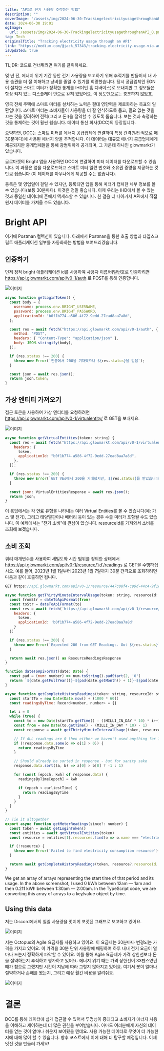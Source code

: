 ```yaml
---
title: "API로 전기 사용량 추적하는 방법"
description: ""
coverImage: "/assets/img/2024-06-30-TrackingelectricityusagethroughanAPI_0.png"
date: 2024-06-30 19:01
ogImage:
  url: /assets/img/2024-06-30-TrackingelectricityusagethroughanAPI_0.png
tag: Tech
originalTitle: "Tracking electricity usage through an API"
link: "https://medium.com/@jack_57343/tracking-electricity-usage-via-an-api-d5a8b8d458fd"
isUpdated: true
---
```


TL;DR: 코드로 건너뛰려면 여기를 클릭하세요.

몇 년 전, 에너지 위기 기간 동안 전기 사용량을 보고하기 위해 추적기를 만들어서 내 사용 습관을 더 잘 이해하고 낭비를 줄일 수 있기를 희망했습니다. 당시 공급업체인 EON이 설치한 스마트 미터가 정확한 통계를 IHD(인 홈 디바이스)로 보내지만 그 정보들은 항상 켜져 있는 디스플레이 안으로 갇혀 있었어요. 이 정도만으로는 충분하지 않았죠.

영국 전체 주택에 스마트 미터를 설치하는 노력은 절대 영향력을 제로화하는 목표의 일환입니다. 스마트 미터는 소비자들이 사용량을 더 잘 인식하도록 돕고, 필요 없는 것을 끄는 것을 장려하여 전력(그리고 돈!)을 절약할 수 있도록 돕습니다. 보는 것과 측정하는 것을 통제하는 것이 훨씬 쉽습니다. 데이터 통신 회사(DCC)의 등장입니다.

요약하면, DCC는 스마트 미터를 에너지 공급업체에 연결하여 특정 간격(일반적으로 매 30분마다)에 사용된 에너지 양을 추적합니다. 이 데이터는 대규모 에너지 공급업체에게 제공되지만 중개업체들을 통해 광범위하게 공개되며, 그 가운데 하나인 glowmarkt가 있습니다.

<!-- cozy-coder - 수평 -->

<ins class="adsbygoogle"
     style="display:block"
     data-ad-client="ca-pub-4877378276818686"
     data-ad-slot="1107185301"
     data-ad-format="auto"
     data-full-width-responsive="true"></ins>

<script>
     (adsbygoogle = window.adsbygoogle || []).push({});
</script>

글로마켓의 Bright 앱을 사용하면 DCC에 연결하여 미터 데이터를 다운로드할 수 있습니다. 이 과정은 앱을 다운로드하고 스마트 미터 일련 번호와 소유권 증명을 제공하는 것만큼 쉽습니다 (이 데이터를 아무나에게 제공할 수는 없습니다).

등록은 몇 영업일이 걸릴 수 있지만, 등록되면 앱을 통해 미터가 캡처한 세부 정보를 볼 수 있습니다(보통 30분마다). 이것은 정말 좋습니다. 이제 우리는 IHD에서 볼 수 있는 것과 동일한 데이터에 폰에서 액세스할 수 있습니다. 한 걸음 더 나아가서 API에서 직접 원시 데이터를 가져올 수도 있습니다.

# Bright API

여기에 Postman 컬렉션이 있습니다. 아래에서 Postman을 통한 호출 방법과 타입스크립트 애플리케이션 일부를 자동화하는 방법을 보여드리겠습니다.

<!-- cozy-coder - 수평 -->

<ins class="adsbygoogle"
     style="display:block"
     data-ad-client="ca-pub-4877378276818686"
     data-ad-slot="1107185301"
     data-ad-format="auto"
     data-full-width-responsive="true"></ins>

<script>
     (adsbygoogle = window.adsbygoogle || []).push({});
</script>

## 인증하기

먼저 정적 bright 애플리케이션 id를 사용하여 사용자 이름/비밀번호로 인증하려면 https://api.glowmarkt.com/api/v0-1/auth 로 POST를 통해 인증합니다.

![이미지](/assets/img/2024-06-30-TrackingelectricityusagethroughanAPI_0.png)

```js
async function getLoginToken() {
  const body = {
    username: process.env.BRIGHT_USERNAME,
    password: process.env.BRIGHT_PASSWORD,
    applicationId: "b0f1b774-a586-4f72-9edd-27ead8aa7a8d",
  };

  const res = await fetch("https://api.glowmarkt.com/api/v0-1/auth", {
    method: "POST",
    headers: { "Content-Type": "application/json" },
    body: JSON.stringify(body),
  });

  if (res.status !== 200) {
    throw new Error(`인증에서 200을 기대했으나 ${res.status}을 받음`);
  }

  const json = await res.json();
  return json.token;
}
```

<!-- cozy-coder - 수평 -->

<ins class="adsbygoogle"
     style="display:block"
     data-ad-client="ca-pub-4877378276818686"
     data-ad-slot="1107185301"
     data-ad-format="auto"
     data-full-width-responsive="true"></ins>

<script>
     (adsbygoogle = window.adsbygoogle || []).push({});
</script>

## 가상 엔티티 가져오기

접근 토큰을 사용하여 가상 엔티티를 요청하려면 https://api.glowmarkt.com/api/v0-1/virtualentity/ 로 GET을 보내세요.

![이미지](/assets/img/2024-06-30-TrackingelectricityusagethroughanAPI_1.png)

```js
async function getVirtualEntities(token: string) {
  const res = await fetch("https://api.glowmarkt.com/api/v0-1/virtualentity/", {
    headers: {
      token,
      applicationId: "b0f1b774-a586-4f72-9edd-27ead8aa7a8d",
    },
  });

  if (res.status !== 200) {
    throw new Error(`GET VEs에서 200을 기대했지만, ${res.status}를 받았습니다`);
  }

  const json: VirtualEntitiesResponse = await res.json();
  return json;
}
```

<!-- cozy-coder - 수평 -->

<ins class="adsbygoogle"
     style="display:block"
     data-ad-client="ca-pub-4877378276818686"
     data-ad-slot="1107185301"
     data-ad-format="auto"
     data-full-width-responsive="true"></ins>

<script>
     (adsbygoogle = window.adsbygoogle || []).push({});
</script>

이 응답에서는 각 연료 유형을 나타내는 여러 Virtual Entities를 볼 수 있습니다(예: 가스 및 전기), 그리고 태양열판이나 배터리 등이 있는 경우 수출 미터가 포함될 수도 있습니다. 이 예제에서는 "전기 소비"에 관심이 있습니다. resourceId를 가져와서 소비를 조회해 보겠습니다.

## 소비 조회

쿼리 매개변수를 사용하여 세밀도와 시간 범위를 정의한 상태에서 https://api.glowmarkt.com/api/v0-1/resource/`id`/readings 로 GET을 수행하십시오. 예를 들어, 2023년 1월 1일부터 2023년 1월 7일까지 30분 간격으로 조회하려면 다음과 같이 호출하면 됩니다.

```js
GET https://api.glowmarkt.com/api/v0-1/resource/447c88f4-c99d-44c4-9f1d-03a767b084a6/readings?period=PT30M&function=sum&from=2023-01-01T00:00:00&to=2023-01-07T23:59:59
```

<!-- cozy-coder - 수평 -->

<ins class="adsbygoogle"
     style="display:block"
     data-ad-client="ca-pub-4877378276818686"
     data-ad-slot="1107185301"
     data-ad-format="auto"
     data-full-width-responsive="true"></ins>

<script>
     (adsbygoogle = window.adsbygoogle || []).push({});
</script>

```js
async function getThirtyMinuteIntervalUsage(token: string, resourceId: string, from: Date, to: Date) {
  const fromStr = dateToApiFormat(from)
  const toStr = dateToApiFormat(to)
  const res = await fetch(`https://api.glowmarkt.com/api/v0-1/resource/${resourceId}/readings?period=PT30M&function=sum&from=${fromStr}&to=${toStr}`, {
    headers: {
      token,
      applicationId: 'b0f1b774-a586-4f72-9edd-27ead8aa7a8d'
    }
  })

  if (res.status !== 200) {
    throw new Error(`Expected 200 from GET Readings. Got ${res.status}`)
  }

  return await res.json() as ResourceReadingsResponse
}

function dateToApiFormat(date: Date) {
  const pad = (num: number) => num.toString().padStart(2, '0')
  return `${date.getFullYear()}-${pad(date.getMonth() + 1)}-${pad(date.getDate())}T${pad(date.getHours())}:${pad(date.getMinutes())}:${pad(date.getSeconds())}`
}

async function getCompleteHistoryReadings(token: string, resourceId: string, earliestTime = 0) {
  const startTo = new Date(Date.now() + (1000 * 60))
  const readingsByTime: Record<number, number> = {}

  let i = 0
  while (true) {
    const to = new Date(startTo.getTime() - ((MILLI_IN_DAY * 10) * i++))
    const from = new Date(to.getTime() - (MILLI_IN_DAY * 10) - 1)
    const response = await getThirtyMinuteIntervalUsage(token, resourceId, from, to)

    // If ALL readings are 0 then either we haven't used anything for 10 days or we're out of data
    if (!response.data.some(o => o[1] > 0)) {
      return readingsByTime
    }

    // Should already be sorted in response - but for sanity sake
    response.data.sort((a, b) => a[0] > b[0] ? -1 : 1)

    for (const [epoch, kwh] of response.data) {
      readingsByTime[epoch] = kwh

      if (epoch < earliestTime) {
        return readingsByTime
      }
    }
  }
}

// Tie it altogether
export async function getMeterReadings(since?: number) {
  const token = await getLoginToken()
  const entities = await getVirtualEntities(token)
  const resource = entities[1].resources.find(o => o.name === "electricity consumption")

  if (!resource) {
    throw new Error('Failed to find electricity consumption resource')
  }

  return await getCompleteHistoryReadings(token, resource?.resourceId, since ? (since / 1000) || 0 : 0)
}
```

We get an array of arrays representing the start time of that period and its usage. In the above screenshot, I used 0 kWh between 12am — 1am and then 0.211 kWh between 1:30am — 2:00am. In the TypeScript code, we are converting this array of arrays to a key/value object by time.

## Using this data

<!-- cozy-coder - 수평 -->

<ins class="adsbygoogle"
     style="display:block"
     data-ad-client="ca-pub-4877378276818686"
     data-ad-slot="1107185301"
     data-ad-format="auto"
     data-full-width-responsive="true"></ins>

<script>
     (adsbygoogle = window.adsbygoogle || []).push({});
</script>

저는 Discord에서의 일일 사용량을 멋지게 포맷된 그래프로 보고하고 있어요.

![이미지](/assets/img/2024-06-30-TrackingelectricityusagethroughanAPI_3.png)

저는 Octopus의 Agile 요금제를 사용하고 있어요. 이 요금제는 30분마다 변경되는 가격을 가지고 있어요. 이 가격을 30분 단위 사용량에 매핑하여 하루 내내 전기 요금이 얼마나 드는지 정확하게 파악할 수 있어요. 이를 통해 Agile 요금제가 가격 상한선보다 돈을 절약하는지 추적하고 평가하고 있어요. 에너지 위기 때는 가격 상한선이 33펜스였던 때가 참으로 그랬지만 시간이 지남에 따라 그렇지 않아지고 있어요. 여기서 봇이 얼마나 절약하거나 손해를 봤는지, 그리고 예상 월간 비용을 알려줘요.

![이미지](/assets/img/2024-06-30-TrackingelectricityusagethroughanAPI_4.png)

<!-- cozy-coder - 수평 -->

<ins class="adsbygoogle"
     style="display:block"
     data-ad-client="ca-pub-4877378276818686"
     data-ad-slot="1107185301"
     data-ad-format="auto"
     data-full-width-responsive="true"></ins>

<script>
     (adsbygoogle = window.adsbygoogle || []).push({});
</script>

# 결론

DCC를 통해 데이터에 쉽게 접근할 수 있어서 투명성이 증대되고 소비자가 에너지 사용을 이해하고 제어하는데 더 많은 권한을 부여받습니다. 아마도 여러분에게 자신의 데이터를 얻는 것이 얼마나 쉬운지 보여줬을 텐데요. 사용 가능한 데이터로 무엇이 더 가능한지에 대해 많이 할 수 있습니다. 향후 포스트에서 이에 대해 더 탐구할 예정입니다. 이제 멋진 것을 만들러 가세요!
